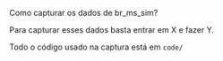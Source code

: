 Como capturar os dados de br_ms_sim?

Para capturar esses dados basta entrar em X e fazer Y.

Todo o código usado na captura está em `code/`